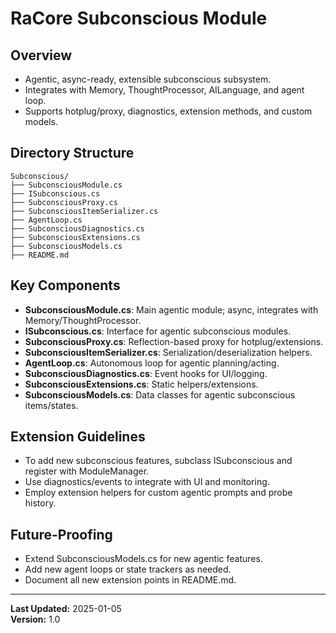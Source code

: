 # RaCore Subconscious Module

## Overview

* Agentic, async-ready, extensible subconscious subsystem.
* Integrates with Memory, ThoughtProcessor, AILanguage, and agent loop.
* Supports hotplug/proxy, diagnostics, extension methods, and custom models.

## Directory Structure

```
Subconscious/
├── SubconsciousModule.cs
├── ISubconscious.cs
├── SubconsciousProxy.cs
├── SubconsciousItemSerializer.cs
├── AgentLoop.cs
├── SubconsciousDiagnostics.cs
├── SubconsciousExtensions.cs
├── SubconsciousModels.cs
├── README.md
```

## Key Components

- **SubconsciousModule.cs**: Main agentic module; async, integrates with Memory/ThoughtProcessor.
- **ISubconscious.cs**: Interface for agentic subconscious modules.
- **SubconsciousProxy.cs**: Reflection-based proxy for hotplug/extensions.
- **SubconsciousItemSerializer.cs**: Serialization/deserialization helpers.
- **AgentLoop.cs**: Autonomous loop for agentic planning/acting.
- **SubconsciousDiagnostics.cs**: Event hooks for UI/logging.
- **SubconsciousExtensions.cs**: Static helpers/extensions.
- **SubconsciousModels.cs**: Data classes for agentic subconscious items/states.

## Extension Guidelines

- To add new subconscious features, subclass ISubconscious and register with ModuleManager.
- Use diagnostics/events to integrate with UI and monitoring.
- Employ extension helpers for custom agentic prompts and probe history.

## Future-Proofing

- Extend SubconsciousModels.cs for new agentic features.
- Add new agent loops or state trackers as needed.
- Document all new extension points in README.md.

---

**Last Updated:** 2025-01-05  
**Version:** 1.0

